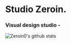# **Studio Zeroin.**

### Visual design studio -

![Zeroin0's github stats](https://github-readme-stats.vercel.app/api?username=Zeroin0&show_icons=true&theme=merko)
